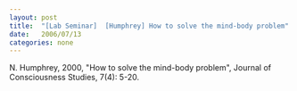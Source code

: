 ```yaml
---
layout: post
title:  "[Lab Seminar]  [Humphrey] How to solve the mind-body problem"
date:   2006/07/13
categories: none
---
```






N. Humphrey, 2000, "How to solve the mind-body problem", Journal of Consciousness Studies, 7(4): 5-20. 



 

